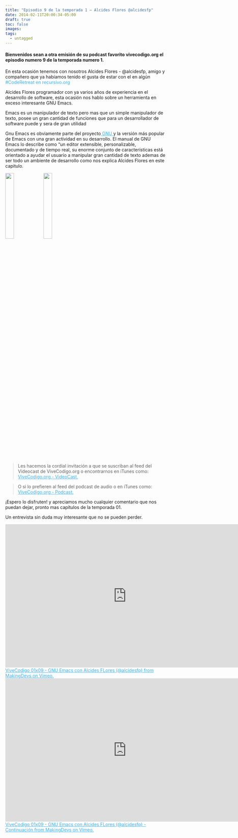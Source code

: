 ```yaml
---
title: "Episodio 9 de la temporada 1 – Alcides Flores @alcidesfp"
date: 2014-02-11T20:00:34-05:00
draft: true
toc: false
images:
tags:
  - untagged
---
```

<h4>Bienvenidos sean a otra emisión de su podcast favorito vivecodigo.org el episodio numero 9 de la temporada numero 1.</h4>

En esta ocasión tenemos con nosotros Alcides Flores - @alcidesfp, amigo y compañero que ya habíamos tenido el gusta de estar con el en algún
<a style="color:#3eb0ef;"> #CodeRetreat en recursivo.org</a>

Alcides Flores programador con ya varios años de experiencia en el desarrollo de software, esta ocasión  nos hablo sobre un herramienta en exceso interesante GNU Emacs.

Emacs es un manipulador de texto pero mas que un simple manipulador de texto, posee un gran cantidad de funciones que para un desarrollador de software puede y sera de gran utilidad

Gnu Emacs es obviamente parte del proyecto<a href="https://www.gnu.org/" target="_blank" style="color:#3eb0ef;"> GNU </a>y la versión más popular de Emacs con una gran actividad en su desarrollo. El manual de GNU Emacs lo describe como “un editor extensible, personalizable, documentado y de tiempo real, su enorme conjunto de características está orientado a ayudar el usuario a manipular gran cantidad de texto ademas de ser todo un ambiente de desarrollo como nos explica Alcides Flores en este capitulo.

<img src="http://vivecodigo.org/images/uno.jpg" style="width: 23%;"></img>
<img src="http://vivecodigo.org/images/dos.jpg" style="width: 23%;"></img>

>Les hacemos la cordial invitación a que se suscriban al feed del Videocast de ViveCodigo.org o encontrarnos en iTunes como: <a style="color: #3eb0ef;" href="https://podcasts.apple.com" target="_blank"> ViveCodigo.org - VideoCast.</a>

>O si lo prefieren al feed del podcast de audio o en iTunes como: <a style="color:#3eb0ef;" href="https://podcasts.apple.com/mz/podcast/vivecodigo-org-podcast/id722889939" target="_blank"> ViveCodigo.org - Podcast.</a>

¡Espero lo disfruten! y apreciamos mucho cualquier comentario que nos puedan dejar, pronto mas capítulos de la temporada 01.

Un entrevista sin duda muy interesante que no se pueden perder.

<iframe src="https://player.vimeo.com/video/86336678?h=c776293890" width="760" height="450" frameborder="0"></iframe>
<a href="https://vimeo.com/86336678" target="_blank" style="color:#3eb0ef;"> ViveCodigo 01x09 - GNU Emacs con Alcides FLores (@alcidesfp) from MakingDevs on Vimeo. </a>

<iframe src="https://player.vimeo.com/video/86362811?h=5bc6e52413" width="760" height="450" frameborder="0"></iframe>
<a href="https://vimeo.com/86362811" target="_blank" style="color:#3eb0ef;"> ViveCodigo 01x09 - GNU Emacs con Alcides FLores (@alcidesfp) - Continuación from MakingDevs on Vimeo. </a>
